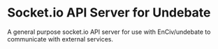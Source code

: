 # Socket.io API Server for Undebate

A general purpose socket.io API server for use with
EnCiv/undebate to communicate with external services.
